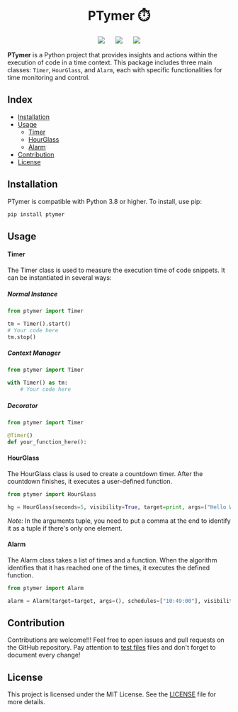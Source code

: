 <div align="center">
  <h1>PTymer ⏱️</h1>
  <img src="https://img.shields.io/badge/python-%2314354C.svg?style=for-the-badge&logo=python&logoColor=white">&nbsp;&nbsp;&nbsp;&nbsp;&nbsp;
  <img src="https://img.shields.io/badge/status-online-green?style=for-the-badge">&nbsp;&nbsp;&nbsp;&nbsp;&nbsp;
  <img src="https://img.shields.io/badge/license-MIT-yellow?style=for-the-badge">
</div>

**PTymer** is a Python project that provides insights and actions within the execution of code in a time context. This package includes three main classes: `Timer`, `HourGlass`, and `Alarm`, each with specific functionalities for time monitoring and control.

## Index

- [Installation](#installation)
- [Usage](#usage)
  - [Timer](#timer)
  - [HourGlass](#hourglass)
  - [Alarm](#alarm)
- [Contribution](#contribution)
- [License](#license)

## Installation

PTymer is compatible with Python 3.8 or higher. 
To install, use pip:

```bash
pip install ptymer
```

## Usage

#### Timer
The Timer class is used to measure the execution time of code snippets. It can be instantiated in several ways:
##### Normal Instance
```python
from ptymer import Timer

tm = Timer().start()
# Your code here
tm.stop()
```

##### Context Manager
```python
from ptymer import Timer

with Timer() as tm:
    # Your code here
```

##### Decorator
```python
from ptymer import Timer

@Timer()
def your_function_here():
```


#### HourGlass
The HourGlass class is used to create a countdown timer. After the countdown finishes, it executes a user-defined function.
```python
from ptymer import HourGlass

hg = HourGlass(seconds=5, visibility=True, target=print, args=("Hello World",)).start()
```

*Note:* In the arguments tuple, you need to put a comma at the end to identify it as a tuple if there's only one element.

#### Alarm
The Alarm class takes a list of times and a function. When the algorithm identifies that it has reached one of the times, it executes the defined function.
```python
from ptymer import Alarm

alarm = Alarm(target=target, args=(), schedules=["10:49:00"], visibility=True).start()
```

## Contribution
Contributions are welcome!!! Feel free to open issues and pull requests on the GitHub repository.
Pay attention to [test files](https://github.com/hyskoniho/ptymer/tree/main/tests) files and don't forget to document every change!

## License
This project is licensed under the MIT License. See the [LICENSE](https://github.com/hyskoniho/ptymer/blob/main/LICENSE) file for more details.